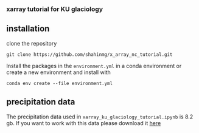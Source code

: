 ### xarray tutorial for KU glaciology

## installation

clone the repository 
```
git clone https://github.com/shahinmg/x_array_nc_tutorial.git
```

Install the packages in the `environment.yml` in a conda environment or create a new environment and install with

```
conda env create --file environment.yml
```

## precipitation data

The precipitation data used in `xarray_ku_glaciology_tutorial.ipynb` is 8.2 gb. If you want to work with this data please download it [here](https://drive.google.com/file/d/1X7kWek8digimbxoMqxY8RtWgMR2ouLt-/view?usp=sharing)

